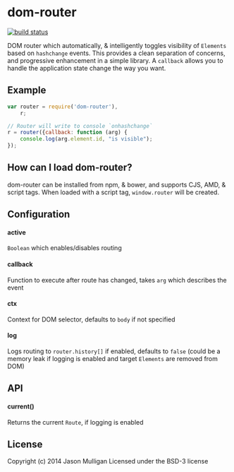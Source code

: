# dom-router

[![build status](https://secure.travis-ci.org/avoidwork/dom-router.svg)](http://travis-ci.org/avoidwork/dom-router)

DOM router which automatically, & intelligently toggles visibility of `Elements` based on `hashchange` events.
This provides a clean separation of concerns, and progressive enhancement in a simple library. A `callback` allows
you to handle the application state change the way you want.

## Example
```javascript
var router = require('dom-router'),
    r;

// Router will write to console `onhashchange`
r = router({callback: function (arg) {
    console.log(arg.element.id, "is visible");
});
```

## How can I load dom-router?
dom-router can be installed from npm, & bower, and supports CJS, AMD, & script tags. When loaded with a script tag, `window.router` will be created.

## Configuration
#### active
`Boolean` which enables/disables routing

#### callback
Function to execute after route has changed, takes `arg` which describes the event

#### ctx
Context for DOM selector, defaults to `body` if not specified

#### log
Logs routing to `router.history[]` if enabled, defaults to `false` (could be a memory leak if logging is enabled and target `Elements` are removed from DOM)

## API
#### current()
Returns the current `Route`, if logging is enabled

## License
Copyright (c) 2014 Jason Mulligan
Licensed under the BSD-3 license
